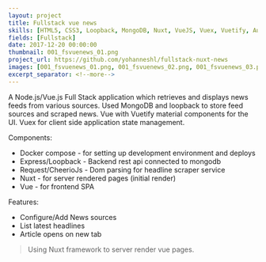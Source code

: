 ```yaml
---
layout: project
title: Fullstack vue news
skills: [HTML5, CSS3, Loopback, MongoDB, Nuxt, VueJS, Vuex, Vuetify, Auth0, Heroku, Docker]
fields: [Fullstack]
date: 2017-12-20 00:00:00
thumbnail: 001_fsvuenews_01.png
project_url: https://github.com/yohanneshl/fullstack-nuxt-news
images: [001_fsvuenews_01.png, 001_fsvuenews_02.png, 001_fsvuenews_03.png]
excerpt_separator: <!--more-->
---
```


A Node.js/Vue.js Full Stack application which retrieves and displays news feeds from various sources.
Used MongoDB and loopback to store feed sources and scraped news. 
Vue with Vuetify material components for the UI.
Vuex for client side application state management.



<!--more-->
Components:

* Docker compose - for setting up development environment and deploys
* Express/Loopback - Backend rest api connected to mongodb
* Request/CheerioJs - Dom parsing for headline scraper service
* Nuxt - for server rendered pages (initial render)
* Vue - for frontend SPA

Features:

* Configure/Add News sources
* List latest headlines
* Article opens on new tab

> Using Nuxt framework to server render vue pages.





